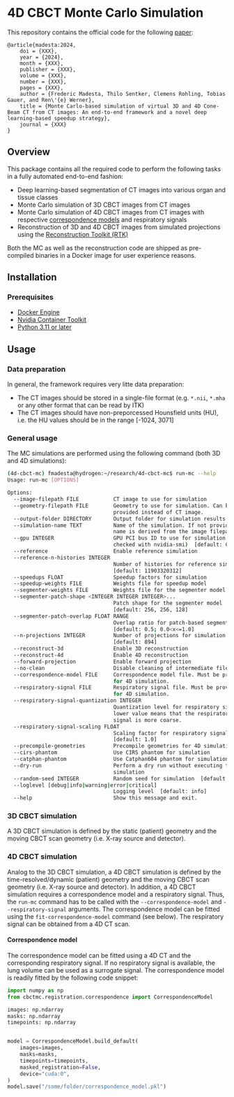 # 4D CBCT Monte Carlo Simulation
This repository contains the official code for the following [paper](https://rdcu.be/baQa3):

```
@article{madesta:2024,
    doi = {XXX},
    year = {2024},
    month = {XXX},
    publisher = {XXX},
    volume = {XXX},
    number = {XXX},
    pages = {XXX},
    author = {Frederic Madesta, Thilo Sentker, Clemens Rohling, Tobias Gauer, and Ren\'{e} Werner},
    title = {Monte Carlo-based simulation of virtual 3D and 4D Cone-Beam CT from CT images: An end-to-end framework and a novel deep learning-based speedup strategy},
    journal = {XXX}
}

```
## Overview
This package contains all the required code to perform the following tasks in a fully automated end-to-end fashion:

- Deep learning-based segmentation of CT images into various organ and tissue classes
- Monte Carlo simulation of 3D CBCT images from CT images
- Monte Carlo simulation of 4D CBCT images from CT images with respective [correspondence models](https://doi.org/10.1088/0031-9155/59/5/1147) and respiratory signals
- Reconstruction of 3D and 4D CBCT images from simulated projections using the [Reconstruction Toolkit (RTK)](https://www.openrtk.org/)

Both the MC as well as the reconstruction code are shipped as pre-compiled binaries in a Docker image for user experience reasons.


## Installation
### Prerequisites
- [Docker Engine](https://docs.docker.com/engine/install/)
- [Nvidia Container Toolkit](https://docs.nvidia.com/datacenter/cloud-native/container-toolkit/latest/install-guide.html)
- [Python 3.11 or later](https://docs.conda.io/projects/miniconda/en/latest/)



## Usage
### Data preparation
In general, the framework requires very litte data preparation:
- The CT images should be stored in a single-file format (e.g. ```*.nii```, ```*.mha``` or any other format that can be read by ITK)
- The CT images should have non-preporcessed Hounsfield units (HU), i.e. the HU values should be in the range [-1024, 3071]


### General usage
The MC simulations are performed using the following command (both 3D and 4D simulations):

```bash
(4d-cbct-mc) fmadesta@hydrogen:~/research/4d-cbct-mc$ run-mc --help
Usage: run-mc [OPTIONS]

Options:
  --image-filepath FILE           CT image to use for simulation
  --geometry-filepath FILE        Geometry to use for simulation. Can be
                                  provided instead of CT image.
  --output-folder DIRECTORY       Output folder for simulation results
  --simulation-name TEXT          Name of the simulation. If not provided, the
                                  name is derived from the image filepath.
  --gpu INTEGER                   GPU PCI bus ID to use for simulation (can be
                                  checked with nvidia-smi)  [default: 0]
  --reference                     Enable reference simulation
  --reference-n-histories INTEGER
                                  Number of histories for reference simulation
                                  [default: 11903320312]
  --speedups FLOAT                Speedup factors for simulation
  --speedup-weights FILE          Weights file for speedup model
  --segmenter-weights FILE        Weights file for the segmenter model
  --segmenter-patch-shape <INTEGER INTEGER INTEGER>...
                                  Patch shape for the segmenter model
                                  [default: 256, 256, 128]
  --segmenter-patch-overlap FLOAT RANGE
                                  Overlap ratio for patch-based segmentation
                                  [default: 0.5; 0.0<x<=1.0]
  --n-projections INTEGER         Number of projections for simulation
                                  [default: 894]
  --reconstruct-3d                Enable 3D reconstruction
  --reconstruct-4d                Enable 4D reconstruction
  --forward-projection            Enable forward projection
  --no-clean                      Disable cleaning of intermediate files
  --correspondence-model FILE     Correspondence model file. Must be provided
                                  for 4D simulation.
  --respiratory-signal FILE       Respiratory signal file. Must be provided
                                  for 4D simulation.
  --respiratory-signal-quantization INTEGER
                                  Quantization level for respiratory signal. A
                                  lower value means that the respiratory
                                  signal is more coarse.
  --respiratory-signal-scaling FLOAT
                                  Scaling factor for respiratory signal
                                  [default: 1.0]
  --precompile-geometries         Precompile geometries for 4D simulation
  --cirs-phantom                  Use CIRS phantom for simulation
  --catphan-phantom               Use Catphan604 phantom for simulation
  --dry-run                       Perform a dry run without executing the
                                  simulation
  --random-seed INTEGER           Random seed for simulation  [default: 42]
  --loglevel [debug|info|warning|error|critical]
                                  Logging level  [default: info]
  --help                          Show this message and exit.
```


### 3D CBCT simulation
A 3D CBCT simulation is defined by the static (patient) geometry and the moving CBCT scan geometry (i.e. X-ray source and detector).


### 4D CBCT simulation
Analog to the 3D CBCT simulation, a 4D CBCT simulation is defined by the time-resolved/dynamic (patient) geometry and the moving CBCT scan geometry (i.e. X-ray source and detector). In addition, a 4D CBCT simulation requires a correspondence model and a respiratory signal. Thus, the `run-mc` command has to be called with the `--correspondence-model` and `--respiratory-signal` arguments. The correspondence model can be fitted using the `fit-correspondence-model` command (see below). The respiratory signal can be obtained from a 4D CT scan.

#### Correspondence model
The correspondence model can be fitted using a 4D CT and the corresponding respiratory signal.
If no respiratory signal is available, the lung volume can be used as a surrogate signal.
The correspondence model is readily fitted by the following code snippet:

```python
import numpy as np
from cbctmc.registration.correspondence import CorrespondenceModel

images: np.ndarray
masks: np.ndarray
timepoints: np.ndarray


model = CorrespondenceModel.build_default(
    images=images,
    masks=masks,
    timepoints=timepoints,
    masked_registration=False,
    device="cuda:0",
)
model.save("/some/folder/correspondence_model.pkl")
```
